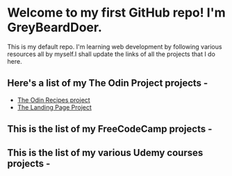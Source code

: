 # Welcome to my first GitHub repo! I'm GreyBeardDoer. 
This is my default repo. I'm learning web development by following various resources all by myself.I shall update the links of all the projects that I do here.

## Here's a list of my The Odin Project projects -
- [The Odin Recipes project](https://greybearddoer.github.io/greybearddoer/learn/TOP/odin-recipes/)
- [The Landing Page Project](https://greybearddoer.github.io/greybearddoer/learn/TOP/landing-page/)


## This is the list of my FreeCodeCamp projects -


## This is the list of my various Udemy courses projects -
